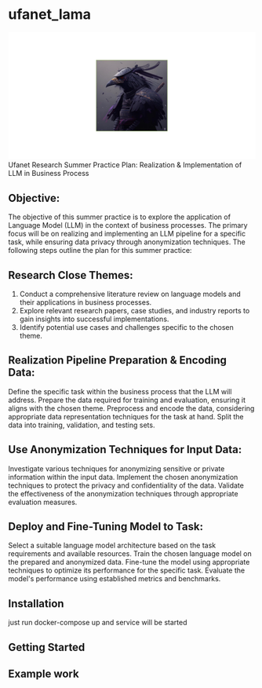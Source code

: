 # ufanet_lama
![Image Alt Text](logo.png)
Ufanet Research
Summer Practice Plan: Realization & Implementation of LLM in Business Process

## Objective:
The objective of this summer practice is to explore the application of Language Model (LLM) in the context of business processes. The primary focus will be on realizing and implementing an LLM pipeline for a specific task, while ensuring data privacy through anonymization techniques. The following steps outline the plan for this summer practice:

## Research Close Themes:
1. Conduct a comprehensive literature review on language models and their applications in business processes.
2. Explore relevant research papers, case studies, and industry reports to gain insights into successful implementations.
3. Identify potential use cases and challenges specific to the chosen theme.

## Realization Pipeline Preparation & Encoding Data:

Define the specific task within the business process that the LLM will address.
Prepare the data required for training and evaluation, ensuring it aligns with the chosen theme.
Preprocess and encode the data, considering appropriate data representation techniques for the task at hand.
Split the data into training, validation, and testing sets.

## Use Anonymization Techniques for Input Data:
Investigate various techniques for anonymizing sensitive or private information within the input data.
Implement the chosen anonymization techniques to protect the privacy and confidentiality of the data.
Validate the effectiveness of the anonymization techniques through appropriate evaluation measures.

## Deploy and Fine-Tuning Model to Task:

Select a suitable language model architecture based on the task requirements and available resources.
Train the chosen language model on the prepared and anonymized data.
Fine-tune the model using appropriate techniques to optimize its performance for the specific task.
Evaluate the model's performance using established metrics and benchmarks.

## Installation

just run docker-compose up and service will be started

## Getting Started

## Example work
